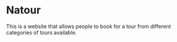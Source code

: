 # Natour
This is a website that allows people to book for a tour from different categories of tours available. 
